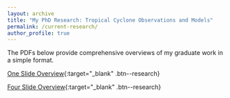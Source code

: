 ```yaml
---
layout: archive
title: "My PhD Research: Tropical Cyclone Observations and Models"
permalink: /current-research/
author_profile: true
---
```



The PDFs below provide comprehensive overviews of my graduate work in a simple format.

[One Slide Overview](/files/ethan-murray-research-one-slide.pdf){:target="_blank" .btn--research}

[Four Slide Overview](/files/ethan-murray-research-four-slides.pdf){:target="_blank" .btn--research}